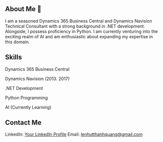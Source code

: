 ## About Me 👋
I am a seasoned Dynamics 365 Business Central and Dynamics Navision Technical Consultant with a strong background in .NET development. Alongside, I possess proficiency in Python. I am currently venturing into the exciting realm of AI and am enthusiastic about expanding my expertise in this domain.

## Skills
Dynamics 365 Business Central

Dynamics Navision (2013. 2017)

.NET Development

Python Programming

AI (Currently Learning)

## Contact Me
LinkedIn: [Your LinkedIn Profile](https://www.linkedin.com/in/quanglnt/)
Email: lenhutthanhquang@gmail.com



